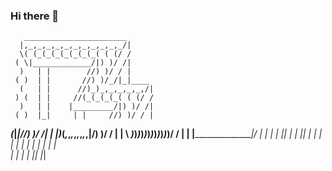 ### Hi there 👋

<!--
**BDHU/BDHU** is a ✨ _special_ ✨ repository because its `README.md` (this file) appears on your GitHub profile.

Here are some ideas to get you started:

- 🔭 I’m currently working on ...
- 🌱 I’m currently learning ...
- 👯 I’m looking to collaborate on ...
- 🤔 I’m looking for help with ...
- 💬 Ask me about ...
- 📫 How to reach me: ...
- 😄 Pronouns: ...
- ⚡ Fun fact: ...
-->
<!-- language: lang-none -->
       _______________________
      |,_,_,_,_,_,_,_,_,_,_,_/|
      \( (_(_(_(_(_(_(_( ( (/ /
     ( \|_____________/|) )/ /|
      )   | |        //) )/ / |
     ( )  | |       //) )/_/|_|____
      (   | |      //)_)_,_,_,_,_,/|
     ) (  | |     //(_(_(_(_( ( (/ /
      )   | |    |_________/|) )/ /|
     ( )  |_|     | |     //) )/ / |
 _____(___________|_|____//) )/ /| |
|____)_(_,_,_,_,_,_,_,_,|/) )/ / | |
 \  _)_)_)_)_)_)_)_)_)_)_)_)/ /  | |
  \|________________________|/   | |
    | |           |_|    | |     |_|
    | |                  | |
    | |                  | |
    | |                  | |  
    | |                  | |
    |_|                  |_|
